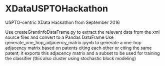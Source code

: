 # XDataUSPTOHackathon
USPTO-centric XData Hackathon from September 2016

Use createGrantInfoDataFrame.py to extract the relevant data from the xml source files and convert to a Pandas DataFrame
Use generate_one_hop_adjacency_matrix.ipynb to generate a one-hop adjacency matrix based on patents citing each other or citing the same patent; it exports this adjacency matrix and a subset to be used for training the classifier (this also cluster using stochastic block modeling)
